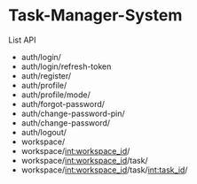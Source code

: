 # Task-Manager-System

List API

- auth/login/
- auth/login/refresh-token
- auth/register/
- auth/profile/
- auth/profile/mode/
- auth/forgot-password/
- auth/change-password-pin/
- auth/change-password/
- auth/logout/
- workspace/
- workspace/<int:workspace_id>/
- workspace/<int:workspace_id>/task/
- workspace/<int:workspace_id>/task/<int:task_id>/
